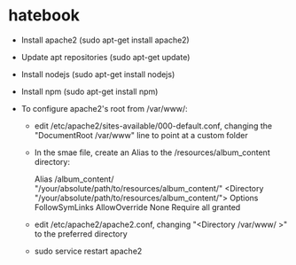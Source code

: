 # hatebook

- Install apache2 (sudo apt-get install apache2)
- Update apt repositories (sudo apt-get update)
- Install nodejs (sudo apt-get install nodejs)
- Install npm (sudo apt-get install npm)

- To configure apache2's root from /var/www/:
	- edit /etc/apache2/sites-available/000-default.conf, changing the "DocumentRoot /var/www" line to point at a custom folder
	- In the smae file, create an Alias to the /resources/album_content directory:

		Alias /album_content/ "/your/absolute/path/to/resources/album_content/"
		<Directory "/your/absolute/path/to/resources/album_content/">
	  	  Options FollowSymLinks
	  	  AllowOverride None
	  	  Require all granted
		</Directory>
	
	- edit /etc/apache2/apache2.conf, changing "<Directory /var/www/ >" to the preferred directory
	- sudo service restart apache2
